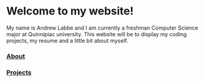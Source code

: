 # Welcome to my website!
My name is Andrew Labbe and I am currently a freshman Computer Science major at Quinnipiac university. This website will be to display my coding projects, my resume and a little bit about myself.

### [About](https://andrewlabbe.github.io/about)
### [Projects](https://andrewlabbe.github.io/projects)
